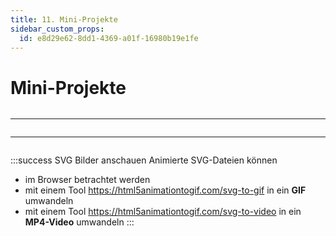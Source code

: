```yaml
---
title: 11. Mini-Projekte
sidebar_custom_props:
  id: e8d29e62-8dd1-4369-a01f-16980b19e1fe
---
```


# Mini-Projekte

```py live_py title=Projekt1.py id=7eb551ae-7f41-4ca8-bc14-354e8ac32a64

```

---

```py live_py title=Projekt2.py id=8bed2b06-f8c8-4263-9d35-8625e0895427


```

---

```py live_py title=Projekt3.py id=147522e1-bda2-47b7-b9db-604191b3d7f6

```

:::success SVG Bilder anschauen
Animierte SVG-Dateien können 
- im Browser betrachtet werden 
- mit einem Tool https://html5animationtogif.com/svg-to-gif in ein **GIF** umwandeln
- mit einem Tool https://html5animationtogif.com/svg-to-video in ein **MP4-Video** umwandeln
:::
